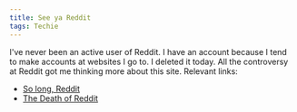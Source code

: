 ```yaml
---
title: See ya Reddit
tags: Techie
---
```


I've never been an active user of Reddit. I have an account because I tend to make accounts at websites I go to. I deleted it today. All the controversy at Reddit got me thinking more about this site. Relevant links:

  * [So long, Reddit](http://braythwayt.com/2015/07/11/so-long-reddit.html)
  * [The Death of Reddit](http://www.chuqui.com/2015/07/the-death-of-reddit/)


